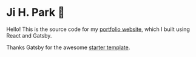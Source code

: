 # Ji H. Park :sparkling_heart:

Hello! This is the source code for my [portfolio website](https://jhpark.dev), which I built using React and Gatsby.

Thanks Gatsby for the awesome [starter template](https://github.com/anubhavsrivastava/gatsby-starter-spectral).
